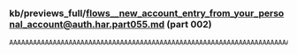 ### kb/previews_full/flows__new_account_entry_from_your_personal_account@auth.har.part055.md (part 002)

```md
AAAAAAAAAAAAAAAAAAAAAAAAAAAAAAAAAAAAAAAAAAAAAAAAAAAAAAAAAAAAAAAAAAAAAAAAAAAAAAAAAAA
```

```
